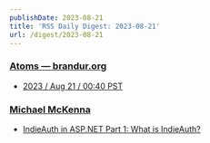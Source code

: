 ```yaml
---
publishDate: 2023-08-21
title: 'RSS Daily Digest: 2023-08-21'
url: /digest/2023-08-21
---
```


### [Atoms  — brandur.org](https://brandur.org/)

  * [2023 / Aug 21 / 00:40 PST](https://brandur.org/atoms/gnlldw2)
  
### [Michael McKenna](https://michael-mckenna.com/blog/)

  * [IndieAuth in ASP.NET Part 1: What is IndieAuth?](https://michael-mckenna.com/indieauth-in-asp-dot-net-part-1-what-is-indieauth/)
  
